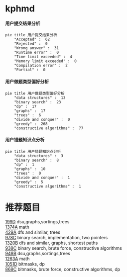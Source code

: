 # kphmd

<!-- tabs:start -->



#### **用户提交结果分析**

```mermaid
pie title 用户提交结果分析
    "Accepted" :  62
    "Rejected" :  0
    "Wrong answer" :  31
    "Runtime error" :  0
    "Time limit exceeded" :  4
    "Memory limit exceeded" :  0
    "Compilation error" :  2
    "Partial" :  0
```

#### **用户做题类型偏好分析**

```mermaid
pie title 用户做题类型偏好分析
    "data structures" :  13
    "binary search" :  23
    "dp" :  17
    "graphs" :  17
    "trees" :  6
    "divide and conquer" :  0
    "greedy" :  268
    "constructive algorithms" :  77
```
#### **用户错题知识点分析**

```mermaid
pie title 用户错题知识点分析
    "data structures" :  3
    "binary search" :  8
    "dp" :  1
    "graphs" :  10
    "trees" :  0
    "divide and conquer" :  1
    "greedy" :  5
    "constructive algorithms" :  1
```



<!-- tabs:end -->
# 推荐题目
[199D](https://codeforces.com/contest/199/problem/D)		dsu,graphs,sortings,trees		  
[1374A](https://codeforces.com/contest/1374/problem/A)		math		  
[429A](https://codeforces.com/contest/429/problem/A)		dfs and similar,
                        trees		  
[978C](https://codeforces.com/contest/978/problem/C)		binary search,
                        implementation,
                        two pointers		  
[1320B](https://codeforces.com/contest/1320/problem/B)		dfs and similar,
                        graphs,
                        shortest paths		  
[938C](https://codeforces.com/contest/938/problem/C)		binary search,
                        brute force,
                        constructive algorithms		  
[948B](https://codeforces.com/contest/948/problem/B)		dsu,graphs,sortings,trees		  
[1263A](https://codeforces.com/contest/1263/problem/A)		math		  
[1051D](https://codeforces.com/contest/1051/problem/D)		bitmasks,
                        dp		  
[868C](https://codeforces.com/contest/868/problem/C)		bitmasks,
                        brute force,
                        constructive algorithms,
                        dp		  

